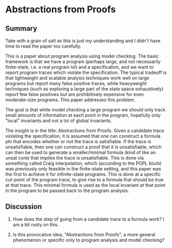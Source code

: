 # Abstractions from Proofs

## Summary

Take with a grain of salt as this is just my understanding and I didn't have time to read the paper too carefully.

This is a paper about program analysis using model checking. The basic framework is that we have a program (perhaps large, and not necessarily finite-state, i.e. a real program lol) and a specification, and we want to report program traces which violate the specification. The typical tradeoff is that lightweight and scalable analysis techniques work well on large programs but report many false positive traces, while heavyweight techniques (such as exploring a large part of the state space exhaustively) report few false positives but are prohibitively expensive for even moderate-size programs. This paper addresses this problem.

The goal is that while model checking a large program we should only track small amounts of information at each point in the program, hopefully only "local" invariants and not a lot of global invariants.

The insight is in the title: Abstractions from Proofs. Given a candidate trace violating the specification, it is assumed that one can construct a formula phi that encodes whether or not the trace is satisfiable. If the trace is unsatisfiable, then one can construct a proof that it is unsatisfiable, which can then be used to generate a smaller/minimal formula (kind of like an unsat core) that implies the trace is unsatisfiable. This is done via something called Craig interpolation, which (according to the POPL blurb) was previously only feasible in the finite-state setting, and this paper was the first to achieve it for infinite-state programs. This is done at a specific cut-point of the program trace, to give rise to a formula that should be true at that trace. This minimal formula is used as the local invariant at that point in the program to be passed back to the program analysis.

## Discussion

1. How does the step of going from a candidate trace to a formula work? I am a bit rusty on this.

2. Is this provocative idea, "Abstractions from Proofs", a more general phenomenon or specific only to program analysis and model checking?
